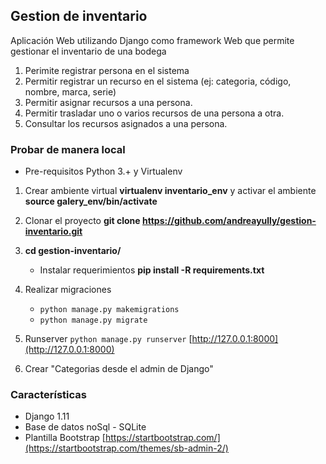 ## Gestion de inventario
Aplicación Web utilizando Django como framework Web que permite gestionar el inventario de una bodega
1.  Perimite registrar persona en el sistema
2. Permitir registrar un recurso en el sistema (ej: categoria, código, nombre, marca, serie)
3. Permitir asignar recursos a una persona.
4. Permitir trasladar uno o varios recursos de una persona a otra.
5. Consultar los recursos asignados a una persona.

### Probar de manera local
  * Pre-requisitos Python 3.+ y Virtualenv

  1. Crear ambiente virtual **virtualenv inventario_env** y activar el ambiente **source galery_env/bin/activate**
2. Clonar el proyecto **git clone https://github.com/andreayully/gestion-inventario.git**
3. **cd gestion-inventario/**

    - Instalar requerimientos **pip install -R requirements.txt**
4. Realizar migraciones
    - ``` python manage.py makemigrations ```
    - ``` python manage.py migrate ```

5. Runserver ``` python manage.py runserver ``` [http://127.0.0.1:8000](http://127.0.0.1:8000)

6. Crear "Categorias desde el admin de Django"

### Características
- Django 1.11
- Base de datos noSql - SQLite
- Plantilla Bootstrap [https://startbootstrap.com/](https://startbootstrap.com/themes/sb-admin-2/)
